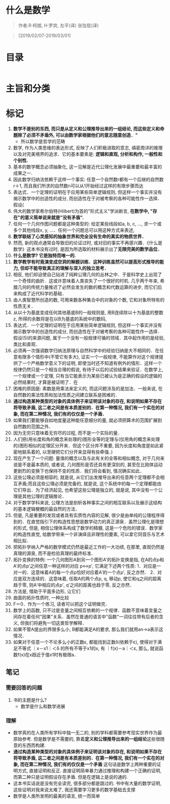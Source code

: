 # 什么是数学

> 作者:R·柯朗,  H·罗宾, 左平(译) 张饴慈(译) 

> (2019/02/07-2019/03/01)

# 目录
```
```

# 主旨和分类


# 标记
1. **数学不是别的东西, 而只是从定义和公理推导出来的一组结论, 而这些定义和命题除了必须不矛盾外, 可以由数学家根据他们的意志随意创造．"**
    * 所以数学是哲学的范畴
2. 数学, 作为人类思维的表达形式, 反映了人们积极进取的意志, 缜密周详的推理以及对完美境界的追求．它的基本要素是: **逻辑和直观, 分析和构作, 一般性和个别性.**
3. 基本的数学概念必须抽象化, 这一见解是近代公理化发展中最重要和最丰富的成果之一.
4. 因此数学归纳法依赖于这样一个事实: 任意一个自然数r都有一个后继的自然数r＋1, 而且我们所求的自然数n可以从1开始经过这样的有限步骤而达
5. 表达式．一个定理的证明在于应用某些简单逻辑规则, 但这样一个事实并没有揭示数学中的创造性的成分, 而创造性在于对被考察的各种可能性作一选择．假设(
6. 伟大的数学家希尔伯特(Hilbert)为首的"形式主义"学派断言, **在数学中, "存在"的意义简单说来就是"没有矛盾".**
9. 任何一个几何作图问题都是这种类型的: 给定某些线段如a, b, c, …, 求一个或多个其他线段x, y, …．任何一个问题总可以用这种方式来表述, 
10. **数学联结了心灵感知的抽象世界和完全没有生命的真实的物质世界．**
11. 然而, 新的观点通常会导致旧的论证过时, 或对旧的事实不再感兴趣．《什么是数学》这本书没有过时, 是因为所选取的材料展示出了**无限完美的数学品位．**
12. **什么是数学?  它是独特而唯一的.**
13. **数学教学有时竟演变成空洞的解题训练．这种训练虽然可以提高形式推导的能力, 但却不能导致真正的理解与深入的独立思考．**
14. 相反, 他们却迫使自己钻进了纯粹公理几何的丛林之中．于是科学史上出现了一个奇怪的曲折．这或许意味着人类丧失了一个很好的时机. 几乎两千年来, 希腊几何的传统力量推迟了必然会发生的数的概念和代数运算的进步, 而它们后来构成了近代科学的基础．
15. 由人类智慧所创造的数, 可用来数各种集合中的对象的个数, 它和对象所特有的性质无关．
16. 从以十为基底变成任何其他基底B的一般规则是, 用B连续除以十为基底的整数z, 所得的余数将是在以B为基底的系统中的数码, 
17. 表达式．一个定理的证明在于应用某些简单逻辑规则, 但这样一个事实并没有揭示数学中的创造性的成分, 而创造性在于对被考察的各种可能性作一选择．假设(5)的来源问题, 属于一个没有一般规律可循的领域．其中起作用的是经验, 类比和直观．
18. 必须再一次强调数学归纳法原理与自然科学中的经验归纳是大不相同的．在任意有限多个情形中(不管它有多大), 证实一个一般规律, 不能算作对这个规律提供了一个严格数学意义下的证明, 即使当时还不知道有例外的情形．这样一个规律仍然只是一个相当合理的假说, 有待于以后的试验结果来验证．在数学上, 一个规律或一个定理, 只有当它能表示为某些已被认为是正确的假设的逻辑的必然结果时, 才算是被证明了．在
19. 困难的原因是: 素数是用乘法来定义的, 而这问题涉及的是加法．一般来说, 在自然数的乘法性质和加法性质之间建立联系是困难的．
20. **通过构造某种类型的对象的具体例子来证明该对象的存在, 和说明如果不存在将导致矛盾, 这二者之间是有本质差别的．在第一种情况, 我们有一个实在的对象, 而在第二种情况, 我们有的仅仅是一个矛盾．**
21. 如果我们要能够自如地度量这种能任意细分的量, 就必须把算术的范围扩展到自然数的范围之外．
22. 因为无穷只意味着无穷尽的过程, 而不是一个实际的量．
24. 人们把(用长度和角的概念来处理的)图形全等的定理与(仅用角的概念来处理的)图形相似的定理区分开来．但这个区分并不重要, 因为长度和角度是如此紧密地联系着的, 以至硬把它们分开来显得有些牵强．)
26. 现在产生了一个问题: 量值的概念以及与此有关的全等和相似概念, 对于几何来说是不是最本质的, 或者说, 几何图形是否还具有更深刻的, 甚至在比刚体运动更剧烈的变换下也保持不变的性质．我们将会看到, 情况确实如此．
27. 这些公理必须是相容的, 就是说, 从它们出发推导出来的任意两个定理都不会相互矛盾;而且这些公理必须是完备的, 就是说, 这个系统中的每一个定理都能由它们导出．为了经济起见, 也希望这些公理是独立的, 就是说, 其中没有一个公理是其他公理的逻辑推论．
28. 对于数学学科来说, 公理方法是剖析各种事实之间的相互联系以及展示这结构的基本逻辑梗概的最自然的方法．
29. 但是, 凡是重要的发现或者具有实质性内容的见解, 很少是由单纯的公理程序得到的．在直觉指引下的构造性思想是数学动力的真正源泉．虽然公理化是理想的形式, 但是, 相信公理体系构成了数学的精髓, 这是一个危险的错误．数学家的构造性直觉, 给数学带来一个非演绎且非理性的要素, 可以拿它同音乐与艺术相比拟．
30. 把拓扑学纳入严格的数学模式仍然是最近工作的一大功绩, 在那里, 直观仍然是真理的源泉, 而不是检验真理的最终标准．
31. 拓扑变换的特例: 一个几何图形A到另一个图形A′的拓扑变换是指, 在A的点p和A′的点p′之间任意一种这样的对应 p↔p′,  它满足下述两个性质:  1．对应是一对一的．这意味着A的每一个点p恰好对应着A′的一个点p′, 反之亦然． 2．对应是双方连续的．这意味着, 任取A的两个点p, q, 移动p, 使它和q之间的距离趋于零, 则A′中相应的点p′, q′之间的距离也趋于零, 反之亦然．
32. 方法是, 借助于平面多边形, 让它们
33. 曲面的拓扑性质时, 一种比较
34. F＝0．作为一个练习, 读者可以把这个证明做完．
35. 数学上的函数, 只不过是变量之间相互依赖的一个规律．函数不意味着变量之间存在着任何"因果"关系．虽然在普通的语言中"函数"一词往往带有后者的含义, 但我们将避免一切这类哲学解释．
36. 如果不管A提出的界限多么小, B都能满足A的要求, 那么我们就用an→a表示这情况．
37. 如果对于任意一个不论多么小的正数ε, 都能找到正数δ(依赖于ε), 使得对于满足不等式 ｜x－x1｜＜δ 的所有不等于x1的x, 有 ｜f(x)－a｜＜ε,  那么, 就说函数f(x)在x趋近于值x1时有极限a．


## 笔记
### 需要回答的问题
1. 书的主题是什么?
    * 数学是什么和数学进展


### 理解
* 数学真的在人类所有学科中独一无二的, 别的学科都需要参考现实世界作为最原始参考. 但是数学是不需要的, 靠着**定义和公理推导出来的一组结论**这些很随意的东西而构建.
* **通过构造某种类型的对象的具体例子来证明该对象的存在, 和说明如果不存在将导致矛盾, 这二者之间是有本质差别的．在第一种情况, 我们有一个实在的对象, 而在第二种情况, 我们有的仅仅是一个矛盾** 这句话是数学上两种重要的证明方式, 直接证明和反正. 直接证明简单暴力通过推理和构建一个正确的证明, 而第二种只是证明假设存在矛盾. 但是在逻辑上是说的通的. 
* 这本书实话说是没有完全读完, 很多部分都是跳过的. 书中有大量的数学证明, 这些证明对我来说太难了, 我还需要学习更多的数学基础去支撑
* 数学是人类所发明的最美的语言, 统一而简单
